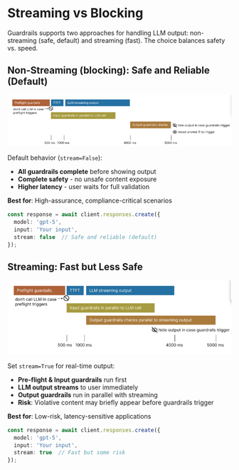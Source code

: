 # Streaming vs Blocking

Guardrails supports two approaches for handling LLM output: non-streaming (safe, default) and streaming (fast). The choice balances safety vs. speed.

## Non-Streaming (blocking): Safe and Reliable (Default)

![Safe Pipeline](assets/images/slow_pipeline.png)

Default behavior (`stream=False`):

- **All guardrails complete** before showing output
- **Complete safety** - no unsafe content exposure
- **Higher latency** - user waits for full validation

**Best for**: High-assurance, compliance-critical scenarios

```typescript
const response = await client.responses.create({
  model: 'gpt-5',
  input: 'Your input',
  stream: false  // Safe and reliable (default)
});
```

## Streaming: Fast but Less Safe

![Fast Pipeline](assets/images/fast_pipeline.png)

Set `stream=True` for real-time output:

- **Pre-flight & Input guardrails** run first
- **LLM output streams** to user immediately
- **Output guardrails** run in parallel with streaming
- **Risk**: Violative content may briefly appear before guardrails trigger

**Best for**: Low-risk, latency-sensitive applications

```typescript
const response = await client.responses.create({
  model: 'gpt-5',
  input: 'Your input',
  stream: true  // Fast but some risk
});
```
